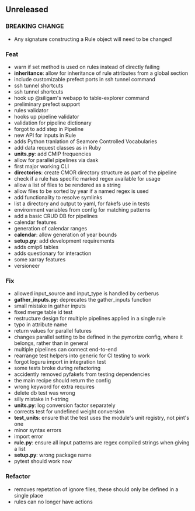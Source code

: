 ## Unreleased

### BREAKING CHANGE

- Any signature constructing a Rule object will need to
be changed!

### Feat

- warn if set method is used on rules instead of directly failing
- **inheritance**: allow for inheritance of rule attributes from a global section
- include customizable prefect ports in ssh tunnel command
- ssh tunnel shortcuts
- ssh tunnel shortcuts
- hook up @siligam's webapp to table-explorer command
- preliminary prefect support
- rules validator
- hooks up pipeline validator
- validation for pipeline dictionary
- forgot to add step in Pipeline
- new API for inputs in Rule
- adds Python tranlation of Seamore Controlled Vocabularies
- add data request classes as in Ruby
- **units.py**: add CMIP frequencies
- allow for parallel pipelines via dask
- first major working CLI
- **directories**: create CMOR directory structure as part of the pipeline
- check if a rule has specific marked regex available for usage
- allow a list of files to be rendered as a string
- allow files to be sorted by year if a named regex is used
- add functionality to resolve symlinks
- list a directory and output to yaml, for fakefs use in tests
- environment variables from config for matching patterns
- add a basic CRUD DB for pipelines
- calendar features
- generation of calendar ranges
- **calendar**: allow generation of year bounds
- **setup.py**: add development requirements
- adds cmip6 tables
- adds questionary for interaction
- some xarray features
- versioneer

### Fix

- allowed input_source and input_type is handled by cerberus
- **gather_inputs.py**: deprecates the gather_inputs function
- small mistake in gather inputs
- fixed merge table id test
- restructure design for multiple pipelines applied in a single rule
- typo in attribute name
- return values for parallel futures
- changes parallel setting to be defined in the pymorize config, where it belongs, rather than in general
- multiple pipelines can connect end-to-end
- rearrange test helpers into generic for CI testing to work
- forgot loguru import in integration test
- some tests broke during refactoring
- accidently removed pyfakefs from testing dependencies
- the main recipe should return the config
- wrong keyword for extra requires
- delete db test was wrong
- silly mistake in f-string
- **units.py**: log conversion factor separately
- corrects test for undefined weight conversion
- **test_units**: ensure that the test uses the module's unit registry, not pint's one
- minor syntax errors
- import error
- **rule.py**: ensure all input patterns are regex compiled strings when giving a list
- **setup.py**: wrong package name
- pytest should work now

### Refactor

- removes repetation of ignore files, these should only be defined in a single place
- rules can no longer have actions
